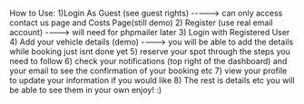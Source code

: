 How to Use: 
1)Login As Guest (see guest rights) -----> can only access contact us page and Costs Page(still demo)
2) Register (use real email account) ----> will need for phpmailer later
3) Login with Registered User
4) Add your vehicle details (demo) ----> you will be able to add the details while booking just isnt done yet
5) reserve your spot through the steps you need to follow 
6) check your notifications (top right of the dashboard) and your email to see the confirmation of your booking etc
7) view your profile to update your information if you would like 
8) The rest is details etc you will be able to see them in your own enjoy! :)
